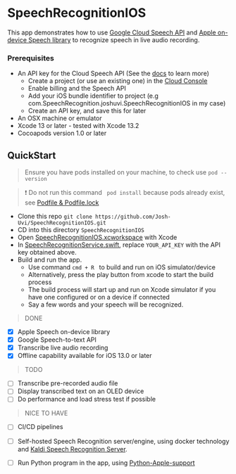 # SpeechRecognitionIOS

This app demonstrates how to use [Google Cloud Speech API](https://cloud.google.com/speech-to-text) and [Apple on-device Speech library](https://developer.apple.com/documentation/speech) to recognize speech in live audio recording.

### Prerequisites
  - An API key for the Cloud Speech API (See the [docs](https://cloud.google.com/vision/docs/quickstart) to learn more)
    - Create a project (or use an existing one) in the [Cloud Console](https://console.cloud.google.com/getting-started)
    - Enable billing and the Speech API
    - Add your iOS bundle identifier to project (e.g com.SpeechRecognition.joshuvi.SpeechRecognitionIOS in my case)
    - Create an API key, and save this for later
  - An OSX machine or emulator
  - Xcode 13 or later - tested with Xcode 13.2
  - Cocoapods version 1.0 or later

## QuickStart
> Ensure you have pods installed on your machine, to check use ` pod --version `

> :exclamation: Do not run this command ` pod install` because pods already exist, see [Podfile & Podfile.lock](https://github.com/Josh-Uvi/SpeechRecognitionIOS/blob/main/SpeechRecognitionIOS/Podfile.lock)
 - Clone this repo
```git clone https://github.com/Josh-Uvi/SpeechRecognitionIOS.git ```
 -  CD into this directory `SpeechRecognitionIOS`
 - Open [SpeechRecognitionIOS.xcworkspace](https://github.com/Josh-Uvi/SpeechRecognitionIOS/tree/main/SpeechRecognitionIOS/SpeechRecognitionIOS.xcworkspace) with Xcode
 - In [SpeechRecognitionService.swift](https://github.com/JoshUvi/SpeechRecognitionIOS/blob/main/SpeechRecognitionIOS/SpeechRecognitionIOS/SpeechRecognitionService.swift), replace `YOUR_API_KEY` with the API key obtained above.
 - Build and run the app.
    - Use command `cmd + R ` to build and run on iOS simulator/device 
    - Alternatively, press the play button from xcode to start the build process
    - The build process will start up and run on Xcode simulator if you have one configured or on a device if connected
    - Say a few words and your speech will be recognized.

> DONE
  - [x] Apple Speech on-device library
  - [x] Google Speech-to-text API
  - [x] Transcribe live audio recording 
  - [x] Offline capability available for iOS 13.0 or later

> TODO
  - [ ] Transcribe pre-recorded audio file
  - [ ] Display transcribed text on an OLED device
  - [ ] Do performance and load stress test if possible
  
  > NICE TO HAVE
   - [ ] CI/CD pipelines
   - [ ] Self-hosted Speech Recognition server/engine, using docker technology and [Kaldi Speech Recognition Server](https://github.com/alumae/kaldi-gstreamer-server).
   - [ ] Run Python program in the app, using [Python-Apple-support](https://github.com/beeware/Python-Apple-support)

 

